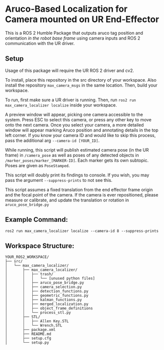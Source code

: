 # Aruco-Based Localization for Camera mounted on UR End-Effector

This is a ROS 2 Humble Package that outputs aruco tag position and orientation *in the robot base frame* using camera inputs and ROS 2 communication with the UR driver. 

## Setup
Usage of this package will require the UR ROS 2 driver and cv2. 

To install, place this repository in the src directory of your workspace. Also install the repository `max_camera_msgs` in the same location. Then, build your workspace. 

To run, first make sure a UR driver is running. Then, run `ros2 run max_camera_localizer localize` inside your workspace. 

A preview window will appear, picking one camera accessible to the system. Press ESC to select this camera, or press any other key to move onto the next camera. Once you select your camera, a more detailed window will appear marking Aruco position and annotating details in the top left corner. If you know your camera ID and would like to skip this process, pass the additional arg `--camera-id [YOUR_ID]`. 

While running, this script will publish estimated camera pose (in the UR frame) in `/camera_pose` as well as poses of any detected objects in `/marker_poses/marker_[MARKER-ID]`. Each marker gets its own subtopic. Poses are given as `PoseStamped`.  

This script will doubly print its findings to console. If you wish, you may pass the argument `--suppress-prints` to not see this.

This script assumes a fixed translation from the end effector frame origin and the focal point of the camera. If the camera is ever repositioned, please measure or calibrate, and update the translation or rotation in `aruco_pose_bridge.py`

## Example Command:

`ros2 run max_camera_localizer localize --camera-id 8 --suppress-prints`

## Workspace Structure:

```
YOUR_ROS2_WORKSPACE/
├── src/
│   └── max_camera_localizer/
│       ├── max_camera_localizer/
│       │   ├── trash/
│       │   │   └── [unused python files]
│       │   ├── aruco_pose_bridge.py
│       │   ├── camera_selection.py
│       │   ├── detection_functions.py
│       │   ├── geometric_functions.py
│       │   ├── kalman_functions.py
│       │   ├── merged_localization.py
│       │   ├── object_frame_definitions
│       │   └── process_stl.py
│       ├── STL/
│       │   ├── Allen Key.STL
│       │   └── Wrench.STL
│       ├── package.xml
│       ├── README.md
│       ├── setup.cfg
│       └── setup.py
```